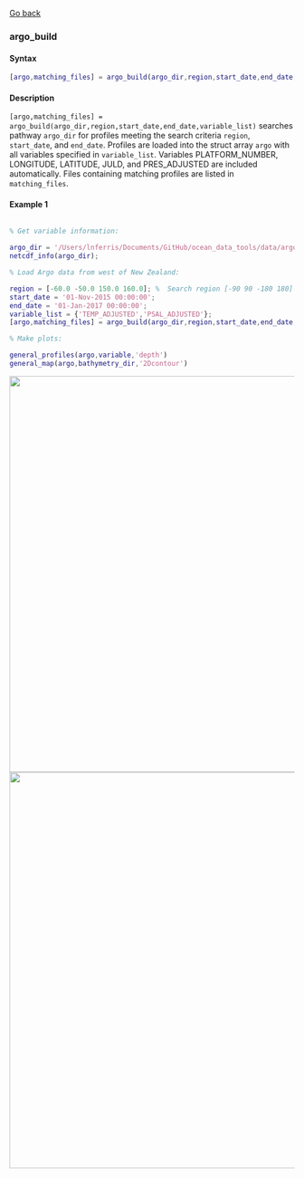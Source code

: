 [Go back](https://github.com/lnferris/ocean_data_tools#building-uniform-structs-from-data-sources-1)

### argo_build

#### Syntax

```Matlab
[argo,matching_files] = argo_build(argo_dir,region,start_date,end_date,variable_list)
```
#### Description

``[argo,matching_files] = argo_build(argo_dir,region,start_date,end_date,variable_list)`` searches pathway ``argo_dir`` for profiles meeting the search criteria ``region``, ``start_date``, and ``end_date``. Profiles are loaded into the struct array ``argo`` with all variables specified in ``variable_list``. Variables PLATFORM_NUMBER, LONGITUDE, LATITUDE, JULD, and PRES_ADJUSTED are included automatically. Files containing matching profiles are listed in ``matching_files``.


#### Example 1


```Matlab

% Get variable information:

argo_dir = '/Users/lnferris/Documents/GitHub/ocean_data_tools/data/argo/*profiles*.nc';
netcdf_info(argo_dir);

% Load Argo data from west of New Zealand:

region = [-60.0 -50.0 150.0 160.0]; %  Search region [-90 90 -180 180]
start_date = '01-Nov-2015 00:00:00';
end_date = '01-Jan-2017 00:00:00';
variable_list = {'TEMP_ADJUSTED','PSAL_ADJUSTED'};
[argo,matching_files] = argo_build(argo_dir,region,start_date,end_date,variable_list);

% Make plots:

general_profiles(argo,variable,'depth')
general_map(argo,bathymetry_dir,'2Dcontour')

```
<img src="https://user-images.githubusercontent.com/24570061/88301724-fd1dab80-ccd2-11ea-9ea7-7badf1424865.png" width="700">
<img src="https://user-images.githubusercontent.com/24570061/88301788-11fa3f00-ccd3-11ea-9cdf-1622f701bfe9.png" width="700">
